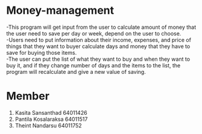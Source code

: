 # Money-management
-This program will get input from the user to calculate amount of money that the user need to save per day or week, depend on the user to choose.  
-Users need to put information about their income, expenses, and price of things that they want to buyer calculate days and money that they have to save for buying those items.  
-The user can put the list of what they want to buy and when they want to buy it, and if they change number of days and the items to the list, the program will recalculate and give a new value of saving.  

# Member
1) Kasita Sansanthad 64011426  
2) Pantila Kosalaraksa 64011517  
3) Theint Nandarsu 64011752  
